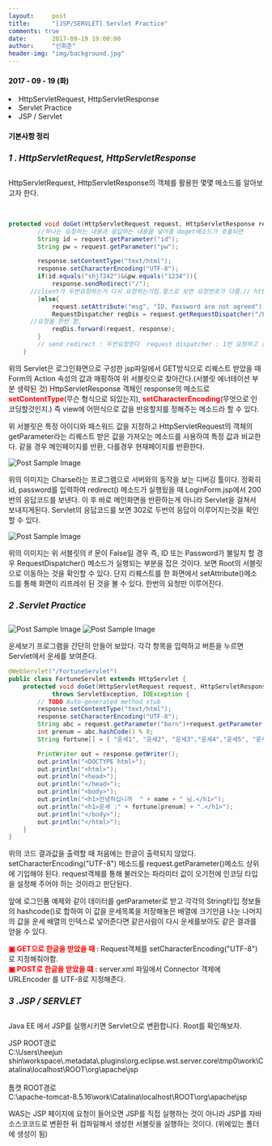 ```yaml
---
layout:     post
title:      "[JSP/SERVLET] Servlet Practice"
comments: true
date:       2017-09-19 19:00:00
author:     "신희준"
header-img: "img/background.jpg"
---
```


<head>
 <meta property="og:type" content="website">
 <meta property="og:title" content="HTTPServletRequest, HttpServletResponse 의 이해 ">
 <meta property="og:description" content=" HTTPServletRequest, HttpServletResponse 의 이해 ">
 <meta property="og:url" content="http://shj7242.github.io/2017/09/19/AWS연습/">

 <meta name="twitter:card" content="summary">
  <meta name="twitter:title" content="HTTPServletRequest, HttpServletResponse 의 이해 ">
  <meta name="twitter:description" content=" HTTPServletRequest, HttpServletResponse 의 이해 ">
  <meta name="FACEBOOK:domain" content="http://shj7242.github.io/2017/09/19/AWS연습/">
  <meta name="facebook:card" content="summary">
   <meta name="facebook:title" content="HTTPServletRequest, HttpServletResponse 의 이해 ">
   <meta name="facebook:description" content=" HTTPServletRequest, HttpServletResponse 의 이해 ">
   <meta name="facebook:domain" content="http://shj7242.github.io/2017/09/19/AWS연습/">


 </head>



<H4 style ="font-weight:bold; color : black">2017 - 09 - 19 (화)</H4>
<li>HttpServletRequest, HttpServletResponse</li>
<li>Servlet Practice </li>
<li>JSP / Servlet</li>

<H4 style ="font-weight:bold; color:black;">기본사항 정리</H4>



<h5 style = "font-size: 17px; font-weight : bold;">1 . HttpServletRequest, HttpServletResponse</h5>

<p>
HttpServletRequest, HttpServletResponse의 객체를 활용한 몇몇 메소드를 알아보고자 한다.        
</p><BR>

~~~java
protected void doGet(HttpServletRequest request, HttpServletResponse response) throws ServletException, IOException {
		//하나는 요청하는 내용과 응답하는 내용을 넣어줌 doget메소드가 호출되면
		String id = request.getParameter("id");
		String pw = request.getParameter("pw");

		response.setContentType("text/html");
		response.setCharacterEncoding("UTF-8");
		if(id.equals("shj7242")&&pw.equals("1234")){
			response.sendRedirect("/");
      //client가 두번요청하는거 다시 요청하는거임.찰스로 보면 요청번호가 다름.// http://localhost/index.html (root임)
		}else{
			request.setAttribute("msg", "ID, Password are not agreed");
			RequestDispatcher reqDis = request.getRequestDispatcher("/LoginForm.jsp");
      //요청을 한번 함.
			reqDis.forward(request, response);
		}
		// send redirect : 두번요청한다  request dispatcher : 1번 요청하고 응답받는다.
	}
~~~

<p>위의 Servlet은 로그인화면으로 구성한 jsp파일에서 GET방식으로 리퀘스트 받았을 때 Form의 Action 속성의 값과 매핑하여 위 서블릿으로 찾아간다.(서블릿 에너테이션 부분 생략된 것) HttpServletResponse 객체인  response의 메소드로 <b style="color:red">setContentType</b>(무슨 형식으로 되있는지), <b style="color:red">setCharacterEncoding</b>(무엇으로 인코딩할것인지.) 즉 view에 어떤식으로 값을 반응할지를 정해주는 메소드라 할 수 있다. </p>

<p>위 서블릿은 특정 아이디와 패스워드 값을 지정하고 HttpServletRequest의 객체의 getParameter라는 리퀘스트 받은 값을 가져오는 메소드를 사용하여 특정 값과 비교한다. 같을 경우 메인페이지를 반환, 다를경우 현재페이지를 반환한다.</p>


<img src="{{ site.baseurl }}/img/respserv.JPG" alt="Post Sample Image">
<p>위의 이미지는 Charse라는 프로그램으로 서버와의 동작을 보는 디버깅 툴이다. 정확히 id, password를 입력하여 redirect() 메소드가 실행됬을 때 LoginForm.jsp에서 200번의 응답코드를 보낸다. 이 후 바로 메인화면을 반환하는게 아니라 Servlet을 걸쳐서 보내지게된다. Servlet의 응답코드를 보면 302로 두번의 응답이 이루어지는것을 확인할 수 있다. </p>

<img src="{{ site.baseurl }}/img/reqsuv.JPG" alt="Post Sample Image">
<p>위의 이미지는 위 서블릿의 if 문이 False일 경우 즉, ID 또는 Password가 불일치 할 경우 RequestDispatcher() 메소드가 실행되는 부분을 잡은 것이다. 보면 Root의 서블릿으로 이동하는 것을 확인할 수 있다. 단지 리퀘스트를 한 화면에서 setAttribute()메소드를 통해 화면이 리프레쉬 된 것을 볼 수 있다. 한번의 요청만 이루어진다.</p>


<h5 style = "font-size: 17px; font-weight : bold;">2 .Servlet Practice</h5>

<img src="{{ site.baseurl }}/img/fortune.JPG" alt="Post Sample Image">
<img src="{{ site.baseurl }}/img/fortures.JPG" alt="Post Sample Image">

<p>운세보기 프로그램을 간단히 만들어 보았다. 각각 항목을 입력하고 버튼을 누르면 Servlet에서 운세를 보여준다.</p>


~~~java
@WebServlet("/FortuneServlet")
public class FortuneServlet extends HttpServlet {
	protected void doGet(HttpServletRequest request, HttpServletResponse response)
			throws ServletException, IOException {
		// TODO Auto-generated method stub
		response.setContentType("text/html");
		response.setCharacterEncoding("UTF-8");
		String abc = request.getParameter("born")+request.getParameter("sex")+request.getParameter("name");
		int prenum = abc.hashCode() % 8;
		String fortune[] = { "운세1", "운세2", "운세3","운세4","운세5", "운세6", "운세7"};

		PrintWriter out = response.getWriter();
		out.println("<DOCTYPE html>");
		out.println("<html>");
		out.println("<head>");
		out.println("</head>");
		out.println("<body>");
		out.println("<h1>안녕하십니까  " + name + " 님.</h1>");
		out.println("<h1>운세 :" + fortune[prenum] + ".</h1>");
		out.println("</body>");
		out.println("</html>");
	}
}

~~~

<p>위의 코드 결과값을 출력할 때 처음에는 한글이 출력되지 않았다.<br>  setCharacterEncoding("UTF-8") 메소드를 request.getParameter()메소드 상위에 기입해야 된다. request객체를 통해 불러오는 파라미터 값이 오기전에 인코딩 타입을 설정해 주어야 하는 것이라고 판단된다.
</p>

<p>앞에 로그인폼 예제와 같이 데이터를 getParameter로 받고 각각의 String타입 정보들의 hashcode()로 합하여 이 값을 운세목록을 저장해놓은 배열에 크기만큼 나눈 나머지의 값을 운세 배열의 인덱스로 넣어준다면 같은사람이 다시 운세를보아도 같은 결과를 얻을 수 있다.


<b style = "color : red"> ▣ GET으로 한글을 받았을 때 : </b> Request객체를 setCharacterEncoding("UTF-8")로 지정해줘야함.<BR>
<B STYLE = "COLOR : RED"> ▣ POST로 한글을 받았을 떄 : </B> server.xml 파일에서 Connector 객체에 URLEncoder 를 UTF-8로 지정해준다.


</p>

<h5 style = "font-size: 17px; font-weight : bold;">3 .JSP / SERVLET</h5>

<p>Java EE 에서 JSP를 실행시키면 Servlet으로 변환합니다. Root를 확인해보자.</p>
<p>
JSP ROOT경로<br>
C:\Users\heejun shin\workspace\.metadata\.plugins\org.eclipse.wst.server.core\tmp0\work\Catalina\localhost\ROOT\org\apache\jsp
<br><br>
톰캣 ROOT경로<br>
C:\apache-tomcat-8.5.16\work\Catalina\localhost\ROOT\org\apache\jsp
</p>

<p>WAS는 JSP 페이지에 요청이 들어오면 JSP를 직접 실행하는 것이 아니라 JSP를 자바 소스코코드로 변환한 뒤 컴파일해서 생성한 서블릿을 실행하는 것이다. (위에있는 폴더에 생성이 됨)</p>
